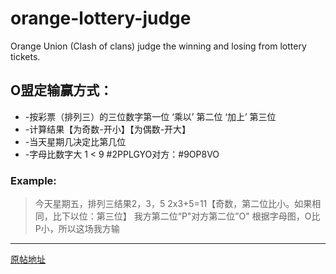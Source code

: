 # orange-lottery-judge
Orange Union (Clash of clans) judge the winning and losing from lottery tickets.

## O盟定输赢方式：
* -按彩票（排列三）的三位数字第一位 ‘乘以’ 第二位 ‘加上’ 第三位
* -计算结果【为奇数-开小】【为偶数-开大】 
* -当天星期几决定比第几位
* -字母比数字大 1 < 9 #2PPLGYO对方：#9OP8VO 

### Example:
> 今天星期五，排列三结果2，3，5
2x3+5=11【奇数，第二位比小。如果相同，比下以位：第三位】
我方第二位“P"对方第二位”O"
根据字母图，O比P小，所以这场我方输

---------------------------------------
[原帖地址](http://tieba.baidu.com/p/4932945033?share=9105&fr=share&see_lz=0)
